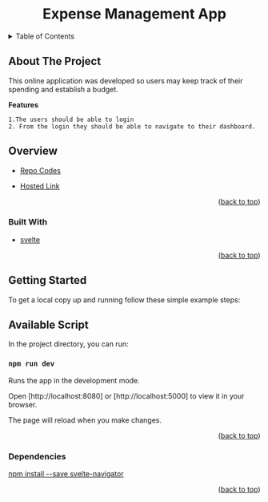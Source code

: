 <div id="top"></div>

<h1  align="center" >Expense Management App</h1>
<!-- TABLE OF CONTENTS -->
<details>
  <summary>Table of Contents</summary>
  <ol>
    <li>
      <a href="#about-the-project">About The Project</a>
        <ul>
            <li><a href="#overview">Overview</a></li>
            <li><a href="#built-with">Built With</a></li>
            <li><a href="#getting-started">Getting Started</a></li>
            <li><a href="#available-script">Available Script</a></li>
            <li><a href="#dependencies">Dependencies</a></li>
        </ul>
    </li>      
  </ol>
</details>


## About The Project

This online application was developed so users may keep track of their spending and establish a budget.

**Features**


```
1.The users should be able to login
2. From the login they should be able to navigate to their dashboard.

```

## Overview

* [Repo Codes]()

* [Hosted Link]()


<p align="right">(<a href="#top">back to top</a>)</p>

### Built With

* [svelte](https://svelte.dev/docs)


<p align="right">(<a href="#top">back to top</a>)</p>

## Getting Started


To get a local copy up and running follow these simple example steps:
## Available Script

In the project directory, you can run:

 ### `npm run dev`

Runs the app in the development mode.

Open [http://localhost:8080] or [http://localhost:5000] to view it in your browser.

The page will reload when you make changes.



<p align="right">(<a href="#top">back to top</a>)</p>

### Dependencies
[npm install --save svelte-navigator](https://www.npmjs.com/package/svelte-navigator)

<p align="right">(<a href="#top">back to top</a>)</p>

